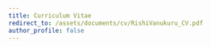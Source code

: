 ```yaml
---
title: Curriculum Vitae
redirect_to: /assets/documents/cv/RishiVanukuru_CV.pdf
author_profile: false
---
```


<!-- 
# CV
---
[Click here for the full PDF.](\assets\documents\cv\RishiVanukuru_CV.pdf)

## Education

- **PhD, Creative Technology & Design**  
ATLAS Institute, University of Colorado Boulder  
_2022 - present_

- **Master of Design in Interaction Design**  
IDC School of Design, IIT Bombay  
_2018 - 2020_

- **Bachelor of Technology in Civil Engineering**  
Indian Institute of Technology Bombay  
_2014 - 2018_

## Experience

- **Research Associate**  
**IDC School of Design, IIT Bombay**  
Guide: Prof. Jayesh Pillai  
_Autumn 2020 - Summer 2021_ 

- **Research Intern**  
**Laval Institute, Arts et métiers, France**  
Guide: Prof. Simon Richir & Dr. Sylvain Fleury  
_Summer 2019_

## Publications

- **Rishi Vanukuru**, Amarnath Murugan, and Jayesh Pillai. 2020. **Dual Phone AR: Exploring the use of Phones as Controllers for Mobile Augmented Reality**. In 26th ACM Symposium on Virtual Reality Software and Technology (VRST ’20).  
[PDF](/assets/documents/papers/Dual Phone AR VRST.pdf) • [Website](https://dl.acm.org/doi/10.1145/3385956.3422113)

- **Rishi Vanukuru**, Amarnath Murugan, and Jayesh Pillai. 2020. **Dual Phone AR: Using a Second Phone as a Controller for Mobile Augmented Reality**. In Adjunct Publication of the 33rd Annual ACM Symposium on User Interface Software and Technology (UIST’20 Adjunct).  
[PDF](assets/documents/papers/Dual Phone AR UIST.pdf) • [Website](https://dl.acm.org/doi/10.1145/3379350.3416139)

- **Rishi Vanukuru**. 2020. **Accessible Spatial Audio Interfaces: A Pilot Study into Screen Readers with Concurrent Speech**. In Extended Abstracts of the 2020 CHI Conference on Human Factors in Computing Systems (CHI EA '20).  
**Winner at the CHI 2020 Student Research Competition** 🏆  
[PDF](/assets/documents/papers/Accessible Spatial Audio Interfaces.pdf) • [Website](https://dl.acm.org/doi/abs/10.1145/3334480.3381440)

- Fleury, S., Agnes, A., **Vanukuru, R.**, Goumillout, E., Delcombel, N., & Richir, S. (2020). **Studying the Effects of Visual Movement on Creativity**. Thinking Skills and Creativity, 100661.  
[PDF](/assets/documents/papers/Studying the effects of visual movement on creativity.pdf) • [Website](https://www.sciencedirect.com/science/article/pii/S1871187120300717?casa_token=1lmmKqI678UAAAAA:dEMYTmEUfHaK3agymKA1BEctex6Hlr8fWLIdG2t52YuyLQcVFT0ymGjyjY0ZQY5xTE5JtUgRK3Ix)

- **Vanukuru, R.**, & Velaga, N. R. (2018, April). **Multimodal Transportation Network Design Using Physarum Polycephalum-Inspired Multi-agent Computation Methods**. In International Conference on the Applications of Evolutionary Computation (pp. 105-116). Springer, Cham.  
[PDF](/assets/documents/papers/Multimodal Transportation Network Design.PDF) • [Website](https://link.springer.com/chapter/10.1007/978-3-319-77538-8_8) -->
